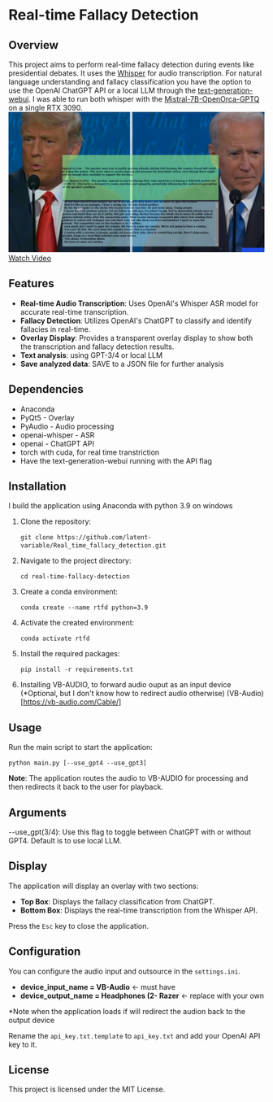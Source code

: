 
# Real-time Fallacy Detection

## Overview

This project aims to perform real-time fallacy detection during events like presidential debates. It uses the [Whisper](https://github.com/openai/whisper) for audio transcription.  For natural language understanding and fallacy classification you have the option to use the OpenAI ChatGPT API or a local LLM through the [text-generation-webui](https://github.com/oobabooga/text-generation-webui). I was able to run both whisper with the [Mistral-7B-OpenOrca-GPTQ](https://huggingface.co/TheBloke/Mistral-7B-OpenOrca-GPTQ) on a single RTX 3090.
![Alt text](img/Fallacy_classification.PNG)
[Watch Video](https://www.youtube.com/watch?v=PdhrTjia_pM)



## Features

- **Real-time Audio Transcription**: Uses OpenAI's Whisper ASR model for accurate real-time transcription.
- **Fallacy Detection**: Utilizes OpenAI's ChatGPT to classify and identify fallacies in real-time.
- **Overlay Display**: Provides a transparent overlay display to show both the transcription and fallacy detection results.
- **Text analysis**: using GPT-3/4 or local LLM
- **Save analyzed data**: SAVE to a JSON file for further analysis

## Dependencies
- Anaconda
- PyQt5 - Overlay
- PyAudio - Audio processing
- openai-whisper - ASR
- openai - ChatGPT API
- torch with cuda, for real time transtriction 
- Have the text-generation-webui running with the API flag 

## Installation
I build the application using Anaconda with python 3.9 on windows 

1. Clone the repository:
    ```
    git clone https://github.com/latent-variable/Real_time_fallacy_detection.git
    ```
2. Navigate to the project directory:
    ```
    cd real-time-fallacy-detection
    ```
3. Create a conda environment:
    ```
    conda create --name rtfd python=3.9
    ```
4. Activate the created environment:
    ```
    conda activate rtfd
    ```
5. Install the required packages:
    ```
    pip install -r requirements.txt
    ```
6. Installing VB-AUDIO, to forward audio ouput as an input device (*Optional, but I don't know how to redirect audio otherwise) 
    (VB-Audio)[https://vb-audio.com/Cable/]

## Usage

Run the main script to start the application:
```
python main.py [--use_gpt4 --use_gpt3]
```

**Note**: The application routes the audio to VB-AUDIO for processing and then redirects it back to the user for playback. 

## Arguments
--use_gpt(3/4): Use this flag to toggle between  ChatGPT with or without GPT4. Default is to use local LLM.

## Display
The application will display an overlay with two sections:

- **Top Box**: Displays the fallacy classification from ChatGPT.
- **Bottom Box**: Displays the real-time transcription from the Whisper API.

Press the `Esc` key to close the application.

## Configuration

You can configure the audio input and outsource in the `settings.ini`.
- **device_input_name = VB-Audio**  <- must have 
- **device_output_name = Headphones (2- Razer** <- replace with your own 

*Note when the application loads if will redirect the audion back to the output device

Rename the `api_key.txt.template` to `api_key.txt` and add your OpenAI API key to it.

## License

This project is licensed under the MIT License.
